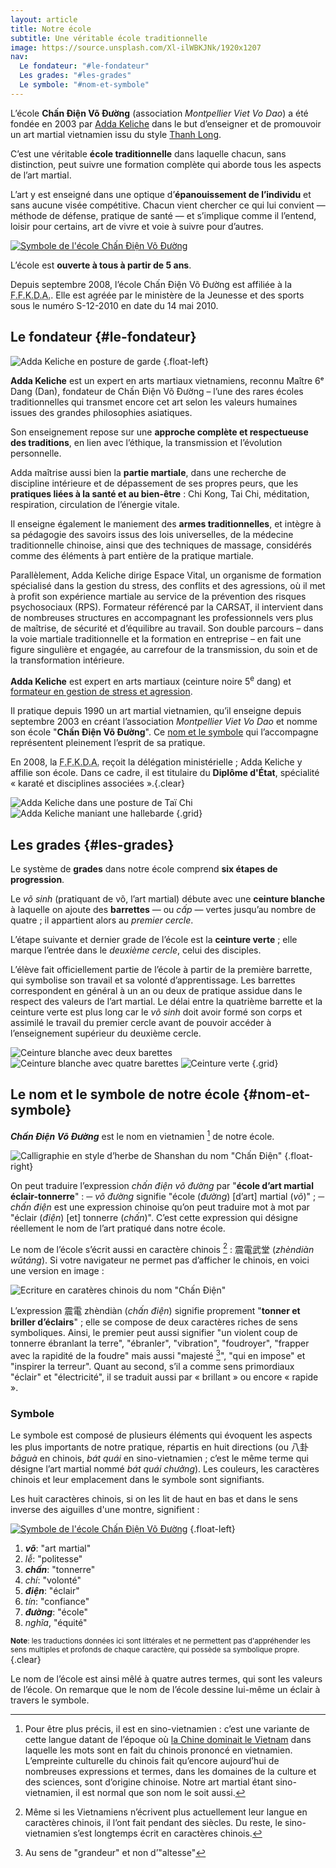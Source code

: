 ```yaml
---
layout: article
title: Notre école
subtitle: Une véritable école traditionnelle
image: https://source.unsplash.com/Xl-ilWBKJNk/1920x1207
nav:
  Le fondateur: "#le-fondateur"
  Les grades: "#les-grades"
  Le symbole: "#nom-et-symbole"
---
```


L’école **Chấn Điện Võ Đường** (association _Montpellier Viet Vo Dao_) a été
fondée en 2003 par [Adda Keliche](#le-fondateur) dans le but d’enseigner et de
promouvoir un art martial vietnamien issu du style [Thanh Long](./todo).

C’est une véritable **école traditionnelle** dans laquelle chacun, sans
distinction, peut suivre une formation complète qui aborde tous les aspects de
l’art martial.

L’art y est enseigné dans une optique d’**épanouissement de l’individu** et sans
aucune visée compétitive. Chacun vient chercher ce qui lui convient — méthode de
défense, pratique de santé — et s’implique comme il l’entend, loisir pour
certains, art de vivre et voie à suivre pour d’autres.

[![Symbole de l'école Chấn Điện Võ Đường](/images/chandienbordnoir.jpg "Le symbole de notre école")](#nom-et-symbole)

L’école est **ouverte à tous à partir de 5 ans**.

Depuis septembre 2008, l’école Chấn Điện Võ Đường est affiliée à la
<abbr title="Fédération française de karaté et disciplines associées">F.F.K.D.A.</abbr>.
Elle est agréée par le ministère de la Jeunesse et des sports sous le numéro
S-12-2010 en date du 14 mai 2010.

## Le fondateur {#le-fondateur}

![Adda Keliche en posture de garde](adda.jpg "Adda Keliche") {.float-left}

**Adda Keliche** est un expert en arts martiaux vietnamiens, reconnu Maître 6ᵉ
Dang (Dan), fondateur de Chấn Điện Võ Đường – l’une des rares écoles
traditionnelles qui transmet encore cet art selon les valeurs humaines issues
des grandes philosophies asiatiques.

Son enseignement repose sur une **approche complète et respectueuse des
traditions**, en lien avec l’éthique, la transmission et l’évolution
personnelle.

Adda maîtrise aussi bien la **partie martiale**, dans une recherche de
discipline intérieure et de dépassement de ses propres peurs, que les
**pratiques liées à la santé et au bien-être** : Chi Kong, Tai Chi, méditation,
respiration, circulation de l’énergie vitale.

Il enseigne également le maniement des **armes traditionnelles**, et intègre à
sa pédagogie des savoirs issus des lois universelles, de la médecine
traditionnelle chinoise, ainsi que des techniques de massage, considérés comme
des éléments à part entière de la pratique martiale.

Parallèlement, Adda Keliche dirige Espace Vital, un organisme de formation
spécialisé dans la gestion du stress, des conflits et des agressions, où il met
à profit son expérience martiale au service de la prévention des risques
psychosociaux (RPS). Formateur référencé par la CARSAT, il intervient dans de
nombreuses structures en accompagnant les professionnels vers plus de maîtrise,
de sécurité et d’équilibre au travail. Son double parcours – dans la voie
martiale traditionnelle et la formation en entreprise – en fait une figure
singulière et engagée, au carrefour de la transmission, du soin et de la
transformation intérieure.

**Adda Keliche** est expert en arts martiaux (ceinture noire 5<sup>e</sup> dang)
et [formateur en gestion de stress et agression](/pro).

Il pratique depuis 1990 un art martial vietnamien, qu’il enseigne depuis
septembre 2003 en créant l’association _Montpellier Viet Vo Dao_ et nomme son
école "**Chấn Điện Võ Đường**". Ce [nom et le symbole](#nom-et-symbole) qui
l’accompagne représentent pleinement l’esprit de sa pratique.

En 2008, la
<abbr title="Fédération française de karaté et disciplines associées">F.F.K.D.A.</abbr>
reçoit la délégation ministérielle ; Adda Keliche y affilie son école. Dans ce
cadre, il est titulaire du **Diplôme d'&Eacute;tat**, spécialité « karaté et
disciplines associées ».{.clear}

![Adda Keliche dans une posture de Taï Chi](adda2.jpg)
![Adda Keliche maniant une hallebarde](adda3.jpg) {.grid}

## Les grades {#les-grades}

Le système de **grades** dans notre école comprend **six étapes de
progression**.

Le _võ sinh_ (pratiquant de võ, l’art martial) débute avec une **ceinture
blanche** à laquelle on ajoute des **barrettes** — ou _cấp_ — vertes jusqu’au
nombre de quatre ; il appartient alors au _premier cercle_.

L’étape suivante et dernier grade de l’école est la **ceinture verte** ; elle
marque l’entrée dans le _deuxième cercle_, celui des disciples.

L’élève fait officiellement partie de l’école à partir de la première barrette,
qui symbolise son travail et sa volonté d’apprentissage. Les barrettes
correspondent en général à un an ou deux de pratique assidue dans le respect des
valeurs de l’art martial. Le délai entre la quatrième barrette et la ceinture
verte est plus long car le _võ sinh_ doit avoir formé son corps et assimilé le
travail du premier cercle avant de pouvoir accéder à l’enseignement supérieur du
deuxième cercle.

![Ceinture blanche avec deux barettes](ceinture2cap.jpg)
![Ceinture blanche avec quatre barettes](ceinture4cap.jpg)
![Ceinture verte](ceintureverte.jpg) {.grid}

## Le nom et le symbole de notre école {#nom-et-symbole}

**_Chấn Điện Võ Đường_** est le nom en vietnamien [^1] de notre école.

![Calligraphie en style d’herbe de Shanshan du nom "Chấn Điện"](chan-dien-shanshan.png "Chấn Điện<br>Calligraphie en style d’herbe de Shanshan")
{.float-right}

On peut traduire l’expression _chấn điện võ đường_ par "**école d’art martial
éclair-tonnerre**" : ─ _võ đường_ signifie "école (_đường_) [d’art] martial
(_võ_)" ; ─ _chấn điện_ est une expression chinoise qu’on peut traduire mot à
mot par "éclair (_điện_) [et] tonnerre (_chấn_)". C’est cette expression qui
désigne réellement le nom de l’art pratiqué dans notre école.

Le nom de l’école s’écrit aussi en caractère chinois [^2] : 震電武堂 (_zhèndiàn
wǔtáng_). Si votre navigateur ne permet pas d’afficher le chinois, en voici une
version en image :

![Ecriture en caratères chinois du nom "Chấn Điện"](zhendian.png)

L’expression 震電 zhèndiàn (_chấn điện_) signifie proprement "**tonner et
briller d’éclairs**" ; elle se compose de deux caractères riches de sens
symboliques. Ainsi, le premier peut aussi signifier "un violent coup de tonnerre
ébranlant la terre", "ébranler", "vibration", "foudroyer", "frapper avec la
rapidité de la foudre" mais aussi "majesté [^3]", "qui en impose" et "inspirer
la terreur". Quant au second, s’il a comme sens primordiaux "éclair" et
"électricité", il se traduit aussi par « brillant » ou encore « rapide ».

[^1]:
    Pour être plus précis, il est en sino-vietnamien : c’est une variante de
    cette langue datant de l’époque où [la Chine dominait le Vietnam](TODO) dans
    laquelle les mots sont en fait du chinois prononcé en vietnamien.
    L’empreinte culturelle du chinois fait qu’encore aujourd’hui de nombreuses
    expressions et termes, dans les domaines de la culture et des sciences, sont
    d’origine chinoise. Notre art martial étant sino-vietnamien, il est normal
    que son nom le soit aussi.

[^2]:
    Même si les Vietnamiens n’écrivent plus actuellement leur langue en
    caractères chinois, il l’ont fait pendant des siècles. Du reste, le
    sino-vietnamien s’est longtemps écrit en caractères chinois.

[^3]: Au sens de "grandeur" et non d’"altesse"

### Symbole

Le symbole est composé de plusieurs éléments qui évoquent les aspects les plus
importants de notre pratique, répartis en huit directions (ou 八卦 _bāguà_ en
chinois, _bát quái_ en sino-vietnamien ; c’est le même terme qui désigne l’art
martial nommé _bát quái chưởng_). Les couleurs, les caractères chinois et leur
emplacement dans le symbole sont signifiants.

Les huit caractères chinois, si on les lit de haut en bas et dans le sens
inverse des aiguilles d'une montre, signifient :

[![Symbole de l'école Chấn Điện Võ Đường](/images/chandienbordnoir.jpg)](nom-et-symbole)
{.float-left}

1. **_võ_**: "art martial"
2. _lễ_: "politesse"
3. **_chấn_**: "tonnerre"
4. _chí_: "volonté"
5. **_điện_**: "éclair"
6. _tín_: "confiance"
7. **_đường_**: "école"
8. _nghĩa_, "équité"

<small><strong>Note</strong>: les traductions données ici sont littérales et ne
permettent pas d'appréhender les sens multiples et profonds de chaque caractère,
qui possède sa symbolique propre.</small>{.clear}

Le nom de l’école est ainsi mêlé à quatre autres termes, qui sont les valeurs de
l’école. On remarque que le nom de l’école dessine lui-même un éclair à travers
le symbole.
